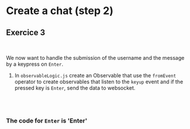 <!-- .slide: class="exercice" -->

# Create a chat (step 2)

## Exercice 3

<br>

We now want to handle the submission of the username and the message by a keypress on `Enter`.

1. In `observableLogic.js` create an Observable that use the `fromEvent` operator to create observables that listen to the `keyup` event and if the pressed key is `Enter`, send the data to websocket.

<br>
<br>

### The code for `Enter` is 'Enter'

